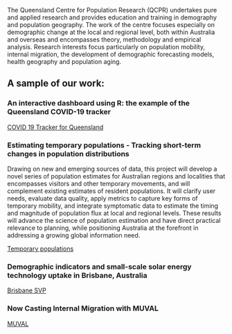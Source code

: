 The Queensland Centre for Population Research (QCPR) undertakes pure and applied research and provides education and training in demography and population geography. The work of the centre focuses especially on demographic change at the local and regional level, both within Australia and overseas and encompasses theory, methodology and empirical analysis. Research interests focus particularly on population mobility, internal migration, the development of demographic forecasting models, health geography and population aging.

## A sample of our work:

### An interactive dashboard using R: the example of the Queensland COVID-19 tracker

[COVID 19 Tracker for Queensland](https://qcpr.github.io/QCPR-COVID-Tracker/)

### Estimating temporary populations - Tracking short-term changes in population distributions

Drawing on new and emerging sources of data, this project will develop a novel series of population estimates for Australian regions and localities that encompasses visitors and other temporary movements, and will complement existing estimates of resident populations. It will clarify user needs, evaluate data quality, apply metrics to capture key forms of temporary mobility, and integrate symptomatic data to estimate the timing and magnitude of population flux at local and regional levels. These results will advance the science of population estimation and have direct practical relevance to planning, while positioning Australia at the forefront in addressing a growing global information need.

[Temporary populations](https://qcpr.github.io/tempo/)

### Demographic indicators and small-scale solar energy technology uptake in Brisbane, Australia

[Brisbane SVP](https://qcpr.github.io/brisbaneSPV)


### Now Casting Internal Migration with MUVAL

[MUVAL](https://qcpr.github.io/MUVAL/)
